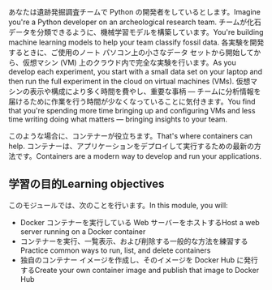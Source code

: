 <span data-ttu-id="06b63-101">あなたは遺跡発掘調査チームで Python の開発者をしているとします。</span><span class="sxs-lookup"><span data-stu-id="06b63-101">Imagine you're a Python developer on an archeological research team.</span></span> <span data-ttu-id="06b63-102">チームが化石データを分類できるように、機械学習モデルを構築しています。</span><span class="sxs-lookup"><span data-stu-id="06b63-102">You're building machine learning models to help your team classify fossil data.</span></span> <span data-ttu-id="06b63-103">各実験を開発するときに、ご使用のノート パソコン上の小さなデータ セットから開始してから、仮想マシン (VM) 上のクラウド内で完全な実験を行います。</span><span class="sxs-lookup"><span data-stu-id="06b63-103">As you develop each experiment, you start with a small data set on your laptop and then run the full experiment in the cloud on virtual machines (VMs).</span></span> <span data-ttu-id="06b63-104">仮想マシンの表示や構成により多く時間を費やし、重要な事柄 &mdash; チームに分析情報を届けるために作業を行う時間が少なくなっていることに気付きます。</span><span class="sxs-lookup"><span data-stu-id="06b63-104">You find that you're spending more time bringing up and configuring VMs and less time writing doing what matters &mdash; bringing insights to your team.</span></span>

<span data-ttu-id="06b63-105">このような場合に、コンテナーが役立ちます。</span><span class="sxs-lookup"><span data-stu-id="06b63-105">That's where containers can help.</span></span> <span data-ttu-id="06b63-106">コンテナーは、アプリケーションをデプロイして実行するための最新の方法です。</span><span class="sxs-lookup"><span data-stu-id="06b63-106">Containers are a modern way to develop and run your applications.</span></span>

## <a name="learning-objectives"></a><span data-ttu-id="06b63-107">学習の目的</span><span class="sxs-lookup"><span data-stu-id="06b63-107">Learning objectives</span></span>

<span data-ttu-id="06b63-108">このモジュールでは、次のことを行います。</span><span class="sxs-lookup"><span data-stu-id="06b63-108">In this module, you will:</span></span>

- <span data-ttu-id="06b63-109">Docker コンテナーを実行している Web サーバーをホストする</span><span class="sxs-lookup"><span data-stu-id="06b63-109">Host a web server running on a Docker container</span></span>
- <span data-ttu-id="06b63-110">コンテナーを実行、一覧表示、および削除する一般的な方法を練習する</span><span class="sxs-lookup"><span data-stu-id="06b63-110">Practice common ways to run, list, and delete containers</span></span>
- <span data-ttu-id="06b63-111">独自のコンテナー イメージを作成し、そのイメージを Docker Hub に発行する</span><span class="sxs-lookup"><span data-stu-id="06b63-111">Create your own container image and publish that image to Docker Hub</span></span>
